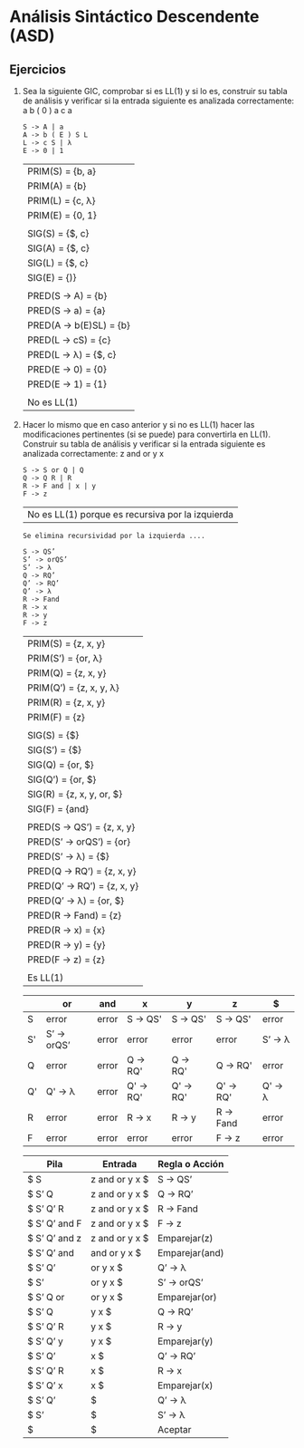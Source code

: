 # Análisis Sintáctico Descendente (ASD)

## Ejercicios

1. Sea la siguiente GIC, comprobar si es LL(1) y si lo es, construir su tabla de análisis y verificar si la entrada siguiente es analizada correctamente: a b ( 0 ) a c a

    ```grammar
    S -> A | a
    A -> b ( E ) S L
    L -> c S | λ
    E -> 0 | 1
    ```

    ||
    | -- |
    | PRIM(S) = {b, a} |
    | PRIM(A) = {b} |
    | PRIM(L)  = {c, λ} |
    | PRIM(E) = {0, 1} |
    ||
    | SIG(S) = {$, c} |
    | SIG(A) = {$, c} |
    | SIG(L) = {$, c} |
    | SIG(E) = {)} |
    ||
    | PRED(S -> A) = {b} |
    | PRED(S -> a) = {a} |
    | PRED(A -> b(E)SL) = {b} |
    | PRED(L -> cS) = {c} |
    | PRED(L -> λ) = {$, c} |
    | PRED(E -> 0) = {0} |
    | PRED(E -> 1) = {1} |
    ||
    | No es LL(1) |

1. Hacer lo mismo que en caso anterior y si no es LL(1) hacer las modificaciones pertinentes (si se puede) para convertirla en LL(1). Construir su tabla de análisis y verificar si la entrada siguiente es analizada correctamente: z and or y x

    ```grammar
    S -> S or Q | Q
    Q -> Q R | R
    R -> F and | x | y
    F -> z
    ```

    ||
    | -- |
    | No es LL(1) porque es recursiva por la izquierda |

    ```grammar
    Se elimina recursividad por la izquierda ....

    S -> QS’ 
    S’ -> orQS’
    S’ -> λ
    Q -> RQ’
    Q’ -> RQ’
    Q’ -> λ
    R -> Fand 
    R -> x
    R -> y
    F -> z
    ```

    ||
    | -- |
    | PRIM(S) = {z, x, y} |
    | PRIM(S’) = {or, λ} |
    | PRIM(Q) = {z, x, y} |
    | PRIM(Q’) = {z, x, y, λ} |
    | PRIM(R) = {z, x, y} |
    | PRIM(F) = {z} |
    ||
    | SIG(S) = {$} |
    | SIG(S’) = {$} |
    | SIG(Q) = {or, $} |
    | SIG(Q’) = {or, $} |
    | SIG(R) = {z, x, y, or, $} |
    | SIG(F) = {and} |
    ||
    | PRED(S -> QS’) = {z, x, y} |
    | PRED(S’ -> orQS’) = {or} |
    | PRED(S’ -> λ) = {$} |
    | PRED(Q -> RQ’) = {z, x, y} |
    | PRED(Q’ -> RQ’) = {z, x, y} |
    | PRED(Q’ -> λ) = {or, $} |
    | PRED(R -> Fand) = {z} |
    | PRED(R -> x) = {x} |
    | PRED(R -> y) = {y} |
    | PRED(F -> z) = {z} |
    ||
    | Es LL(1) |

    || or | and | x | y | z | $ |
    | -- | -- | -- | -- | -- | -- | -- |
    | S | error | error | S -> QS' | S -> QS' | S -> QS' | error |
    | S' | S’ -> orQS’ | error | error | error | error | S’ -> λ |
    | Q | error | error | Q -> RQ' | Q -> RQ' | Q -> RQ' | error |
    | Q' | Q' -> λ | error | Q' -> RQ' | Q' -> RQ' | Q' -> RQ' | Q' -> λ |
    | R | error | error | R -> x | R -> y | R -> Fand | error |
    | F | error | error | error | error | F -> z | error |

    | Pila | Entrada | Regla o Acción |
    | -- | -- | -- |
    | $ S | z and or y x $ | S -> QS’ |
    | $ S’ Q | z and or y x $ | Q -> RQ’ |
    | $ S’ Q’ R | z and or y x $ | R -> Fand |
    | $ S’ Q’ and F | z and or y x $ | F -> z |
    | $ S’ Q’ and z | z and or y x $ | Emparejar(z) |
    | $ S’ Q’ and | and or y x $ | Emparejar(and) |
    | $ S’ Q’ | or y x $ | Q’ -> λ |
    | $ S’ | or y x $ | S’ -> orQS’ |
    | $ S’ Q or | or y x $ | Emparejar(or) |
    | $ S’ Q | y x $ | Q -> RQ’ |
    | $ S’ Q’ R  | y x $ | R -> y |
    | $ S’ Q’ y | y x $ | Emparejar(y) |
    | $ S’ Q’ | x $ | Q’ -> RQ’ |
    | $ S’ Q’ R | x $ | R -> x |
    | $ S’ Q’ x | x $ | Emparejar(x) |
    | $ S’ Q’ | $ | Q’ -> λ |
    | $ S’ | $ | S’ -> λ |
    | $ | $ | Aceptar |
